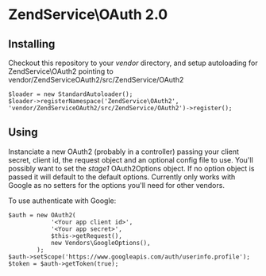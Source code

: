 ZendService\OAuth 2.0
=====================

Installing
----------
Checkout this repository to your *vendor* directory, and setup autoloading for ZendService\OAuth2 pointing to vendor/ZendServiceOAuth2/src/ZendService/OAuth2

    $loader = new StandardAutoloader();
    $loader->registerNamespace('ZendService\OAuth2', 'vendor/ZendServiceOAuth2/src/ZendService/OAuth2')->register();

Using
-----
Instanciate a new OAuth2 (probably in a controller) passing your client secret, client id, the request object and an optional config file to use. You'll possibly want to set the *stage1* OAuth2Options object.
If no option object is passed it will default to the default options. Currently only works with Google as no setters for the options you'll need for other vendors.

To use authenticate with Google:

    $auth = new OAuth2(
                '<Your app client id>',
                '<Your app secret>',
                $this->getRequest(),
                new Vendors\GoogleOptions(),
            );
    $auth->setScope('https://www.googleapis.com/auth/userinfo.profile');
    $token = $auth->getToken(true);

